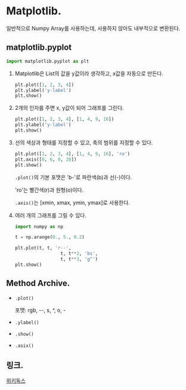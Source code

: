 # Matplotlib.

일반적으로 Numpy Array를 사용하는데, 사용하지 않아도 내부적으로 변환된다.

## matplotlib.pyplot

```python
import matplotlib.pyplot as plt
```

1. Matplotlib은 List의 값을 y값이라 생각하고, x값을 자동으로 만든다.

    ```python
    plt.plot([1, 2, 3, 4])
    plt.ylabel('y-label')
    plt.show()
    ```

2. 2개의 인자를 주면 x, y값이 되어 그래프를 그린다.

    ```python
    plt.plot([1, 2, 3, 4], [1, 4, 9, 16])
    plt.ylabel('y-label')
    plt.show()
    ```

3. 선의 색상과 형태를 지정할 수 있고, 축의 범위를 지정할 수 있다.

    ```python
    plt.plot([1, 2, 3, 4], [1, 4, 9, 16], 'ro')
    plt.axis([0, 6, 0, 20])
    plt.show()
    ```

    `.plot()`의 기본 포맷은 'b-'로 파란색(b)과 선(-)이다.

    'ro'는 빨간색(r)과 원형(o)이다.

    `.axis()`는 [xmin, xmax, ymin, ymax]로 사용한다.

4. 여러 개의 그래프를 그릴 수 있다.

    ```python
    import numpy as np

    t = np.arange(0., 5., 0.2)

    plt.plot(t, t, 'r--',
    				 t, t**2, 'bs',
    				 t, t**3, 'g^')
    plt.show()
    ```

## Method Archive.

- `.plot()`

    포맷: rgb, --, s, ^, o, -

- `.ylabel()`
- `.show()`
- `.asix()`

## 링크.

[위키독스](https://wikidocs.net/book/5011)